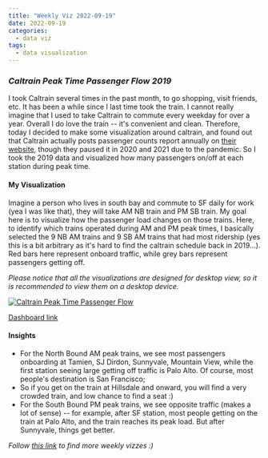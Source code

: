 ```yaml
---
title: "Weekly Viz 2022-09-19"
date: 2022-09-19
categories:
  - data viz
tags:
  - data visualization
---
```


### *Caltrain Peak Time Passenger Flow 2019*

I took Caltrain several times in the past month, to go shopping, visit friends, etc. It has been a while since I last time took the train. I cannot really imagine that I used to take Caltrain to commute every weekday for over a year. Overall I do love the train -- it's convenient and clean. Therefore, today I decided to make some visualization around caltrain, and found out that Caltrain actually posts passenger counts report annually on [their website](https://www.caltrain.com/about-caltrain/statistics-reports/ridership), though they paused it in 2020 and 2021 due to the pandemic. So I took the 2019 data and visualized how many passengers on/off at each station during peak time.  

#### My Visualization

Imagine a person who lives in south bay and commute to SF daily for work (yea I was like that), they will take AM NB train and PM SB train. My goal here is to visualize how the passenger load changes on those trains. Here, to identify which trains operated during AM and PM peak times, I basically selected the 9 NB AM trains and 9 SB AM trains that had most ridership (yes this is a bit arbitrary as it's hard to find the caltrain schedule back in 2019...). Red bars here represent onboard traffic, while grey bars represent passengers getting off.  

*Please notice that all the visualizations are designed for desktop view, so it is recommended to view them on a desktop device.*  

<div class='tableauPlaceholder' id='viz1663649540858' style='position: relative'>
  <noscript><a href='#'>
    <img alt='Caltrain Peak Time Passenger Flow ' src='https:&#47;&#47;public.tableau.com&#47;static&#47;images&#47;20&#47;20220919CaltrainPeakTimePassengerFlow&#47;CaltrainPeakTimePassengerFlow&#47;1_rss.png' style='border: none' />
    </a></noscript>
  <object class='tableauViz'  style='display:none;'>
    <param name='host_url' value='https%3A%2F%2Fpublic.tableau.com%2F' />
    <param name='embed_code_version' value='3' />
    <param name='site_root' value='' />
    <param name='name' value='20220919CaltrainPeakTimePassengerFlow&#47;CaltrainPeakTimePassengerFlow' />
    <param name='tabs' value='no' />
    <param name='toolbar' value='yes' />
    <param name='static_image' value='https:&#47;&#47;public.tableau.com&#47;static&#47;images&#47;20&#47;20220919CaltrainPeakTimePassengerFlow&#47;CaltrainPeakTimePassengerFlow&#47;1.png' />
    <param name='animate_transition' value='yes' />
    <param name='display_static_image' value='yes' />
    <param name='display_spinner' value='yes' />
    <param name='display_overlay' value='yes' />
    <param name='display_count' value='yes' />
    <param name='language' value='en-US' />
    <param name='filter' value='publish=yes' />
  </object></div>             
  <script type='text/javascript'>        
  var divElement = document.getElementById('viz1663649540858');      
  var vizElement = divElement.getElementsByTagName('object')[0];            
  if ( divElement.offsetWidth > 800 ) { vizElement.style.width='800px';vizElement.style.height='827px';} else if ( divElement.offsetWidth > 500 ) { vizElement.style.width='800px';vizElement.style.height='827px';} else { vizElement.style.width='100%';vizElement.style.height='727px';}               
  var scriptElement = document.createElement('script');         
  scriptElement.src = 'https://public.tableau.com/javascripts/api/viz_v1.js';   
  vizElement.parentNode.insertBefore(scriptElement, vizElement);               
</script>  

[Dashboard link](https://public.tableau.com/views/20220919CaltrainPeakTimePassengerFlow/CaltrainPeakTimePassengerFlow?:language=en-US&publish=yes&:display_count=n&:origin=viz_share_link)
  
#### Insights
* For the North Bound AM peak trains, we see most passengers onboarding at Tamien, SJ Dirdon, Sunnyvale, Mountain View, while the first station seeing large getting off traffic is Palo Alto. Of course, most people's destination is San Francisco;  
* So if you get on the train at Hillsdale and onward, you will find a very crowded train, and low chance to find a seat :)
* For the South Bound PM peak trains, we see opposite traffic (makes a lot of sense) -- for example, after SF station, most people getting on the train at Palo Alto, and the train reaches its peak load. But after Sunnyvale, things get better.  
  
*Follow [this link](https://yudong-94.github.io/personal-website/project/WeeklyViz2022/) to find more weekly vizzes :)*
